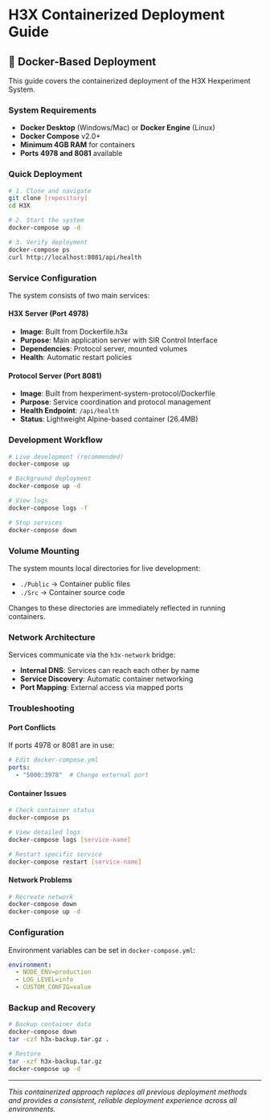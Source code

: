 # H3X Containerized Deployment Guide

## 🐳 Docker-Based Deployment

This guide covers the containerized deployment of the H3X Hexperiment System.

### System Requirements

- **Docker Desktop** (Windows/Mac) or **Docker Engine** (Linux)
- **Docker Compose** v2.0+
- **Minimum 4GB RAM** for containers
- **Ports 4978 and 8081** available

### Quick Deployment

```bash
# 1. Clone and navigate
git clone [repository]
cd H3X

# 2. Start the system
docker-compose up -d

# 3. Verify deployment
docker-compose ps
curl http://localhost:8081/api/health
```

### Service Configuration

The system consists of two main services:

#### H3X Server (Port 4978)
- **Image**: Built from Dockerfile.h3x
- **Purpose**: Main application server with SIR Control Interface
- **Dependencies**: Protocol server, mounted volumes
- **Health**: Automatic restart policies

#### Protocol Server (Port 8081)
- **Image**: Built from hexperiment-system-protocol/Dockerfile
- **Purpose**: Service coordination and protocol management
- **Health Endpoint**: `/api/health`
- **Status**: Lightweight Alpine-based container (26.4MB)

### Development Workflow

```bash
# Live development (recommended)
docker-compose up

# Background deployment
docker-compose up -d

# View logs
docker-compose logs -f

# Stop services
docker-compose down
```

### Volume Mounting

The system mounts local directories for live development:
- `./Public` → Container public files
- `./Src` → Container source code

Changes to these directories are immediately reflected in running containers.

### Network Architecture

Services communicate via the `h3x-network` bridge:
- **Internal DNS**: Services can reach each other by name
- **Service Discovery**: Automatic container networking
- **Port Mapping**: External access via mapped ports

### Troubleshooting

#### Port Conflicts
If ports 4978 or 8081 are in use:
```yaml
# Edit docker-compose.yml
ports:
  - "5000:3978"  # Change external port
```

#### Container Issues
```bash
# Check container status
docker-compose ps

# View detailed logs
docker-compose logs [service-name]

# Restart specific service
docker-compose restart [service-name]
```

#### Network Problems
```bash
# Recreate network
docker-compose down
docker-compose up -d
```

### Configuration

Environment variables can be set in `docker-compose.yml`:
```yaml
environment:
  - NODE_ENV=production
  - LOG_LEVEL=info
  - CUSTOM_CONFIG=value
```

### Backup and Recovery

```bash
# Backup container data
docker-compose down
tar -czf h3x-backup.tar.gz .

# Restore
tar -xzf h3x-backup.tar.gz
docker-compose up -d
```

---

*This containerized approach replaces all previous deployment methods and provides a consistent, reliable deployment experience across all environments.*

